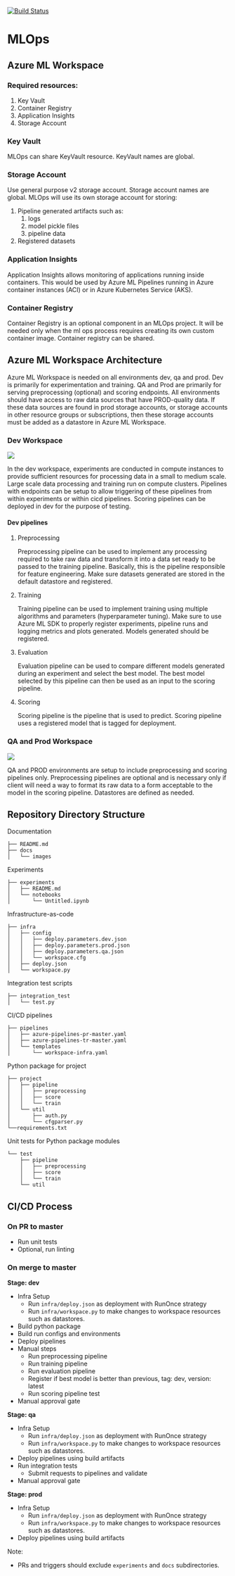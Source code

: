[![Build Status](https://dev.azure.com/auimendoza/pipelines-azureml/_apis/build/status/mlops?branchName=master)](https://dev.azure.com/auimendoza/pipelines-azureml/_build/latest?definitionId=3&branchName=master)

# MLOps

## Azure ML Workspace

### Required resources:

1. Key Vault
4. Container Registry
2. Application Insights
3. Storage Account

### Key Vault

MLOps can share KeyVault resource.  KeyVault names are global.

### Storage Account

Use general purpose v2 storage account. Storage account names are global. MLOps will use its own storage account for storing:

1. Pipeline generated artifacts such as:
    1. logs
    1. model pickle files
    1. pipeline data
2. Registered datasets

### Application Insights

Application Insights allows monitoring of applications running inside containers. This would be used by Azure ML Pipelines running in Azure container instances (ACI) or in Azure Kubernetes Service (AKS).

### Container Registry

Container Registry is an optional component in an MLOps project. It will be needed only when the ml ops process requires creating its own custom container image. Container registry can be shared.

## Azure ML Workspace Architecture

Azure ML Workspace is needed on all environments dev, qa and prod. Dev is primarily for experimentation and training. QA and Prod are primarily for serving preprocessing (optional) and scoring endpoints. All environments should have access to raw data sources that have PROD-quality data. If these data sources are found in prod storage accounts, or storage accounts in other resource groups or subscriptions, then these storage accounts must be added as a datastore in Azure ML Workspace.

### Dev Workspace

![](docs/images/AzureML-dev.png)

In the dev workspace, experiments are conducted in compute instances to provide sufficient resources for processing data in a small to medium scale. Large scale data processing and training run on compute clusters. Pipelines with endpoints can be setup to allow triggering of these pipelines from within experiments or within cicd pipelines. Scoring pipelines can be deployed in dev for the purpose of testing.

#### Dev pipelines

1. Preprocessing 

    Preprocessing pipeline can be used to implement any processing required to take raw data and transform it into a data set ready to be passed to the training pipeline. Basically, this is the pipeline responsible for feature engineering. Make sure datasets generated are stored in the default datastore and registered.

2. Training 
    
    Training pipeline can be used to implement training using multiple algorithms and parameters (hyperparameter tuning). Make sure to use Azure ML SDK to properly register experiments, pipeline runs and logging metrics and plots generated. Models generated should be registered.

3. Evaluation 

    Evaluation pipeline can be used to compare different models generated during an experiment and select the best model. The best model selected by this pipeline can then be used as an input to the scoring pipeline.

4. Scoring

    Scoring pipeline is the pipeline that is used to predict. Scoring pipeline uses a registered model that is tagged for deployment.

### QA and Prod Workspace

![](docs/images/AzureML-qa-prod.png)

QA and PROD environments are setup to include preprocessing and scoring pipelines only. Preprocessing pipelines are optional and is necessary only if client will need a way to format its raw data to a form acceptable to the model in the scoring pipeline. Datastores are defined as needed.

## Repository Directory Structure

  Documentation

    ├── README.md
    ├── docs
    │   └── images

  Experiments

    ├── experiments
    │   ├── README.md
    │   └── notebooks
    │       └── Untitled.ipynb

  Infrastructure-as-code

    ├── infra
    │   ├── config
    │   │   ├── deploy.parameters.dev.json
    │   │   ├── deploy.parameters.prod.json
    │   │   ├── deploy.parameters.qa.json
    │   │   └── workspace.cfg
    │   ├── deploy.json
    │   └── workspace.py
  
  Integration test scripts

    ├── integration_test
    │   └── test.py


  CI/CD pipelines

    ├── pipelines
    │   ├── azure-pipelines-pr-master.yaml
    │   ├── azure-pipelines-tr-master.yaml
    │   └── templates
    │       └── workspace-infra.yaml

  Python package for project

    ├── project
    │   ├── pipeline
    │   │   ├── preprocessing
    │   │   ├── score
    │   │   └── train
    │   └── util
    │       ├── auth.py
    │       └── cfgparser.py
    └──requirements.txt

  Unit tests for Python package modules

    └── test
        ├── pipeline
        │   ├── preprocessing
        │   ├── score
        │   └── train
        └── util

## CI/CD Process

### On PR to master
- Run unit tests
- Optional, run linting

### On merge to master

**Stage: dev**
- Infra Setup
  - Run `infra/deploy.json` as deployment with RunOnce strategy
  - Run `infra/workspace.py` to make changes to workspace resources such as datastores.
- Build python package
- Build run configs and environments
- Deploy pipelines 
- Manual steps
  - Run preprocessing pipeline
  - Run training pipeline
  - Run evaluation pipeline
  - Register if best model is better than previous, tag: dev, version: latest
  - Run scoring pipeline test
- Manual approval gate

**Stage: qa**
- Infra Setup
  - Run `infra/deploy.json` as deployment with RunOnce strategy
  - Run `infra/workspace.py` to make changes to workspace resources such as datastores.
- Deploy pipelines using build artifacts
- Run integration tests
  - Submit requests to pipelines and validate
- Manual approval gate

**Stage: prod**
- Infra Setup
  - Run `infra/deploy.json` as deployment with RunOnce strategy
  - Run `infra/workspace.py` to make changes to workspace resources such as datastores.
- Deploy pipelines using build artifacts

Note:
- PRs and triggers should exclude `experiments` and `docs` subdirectories.
